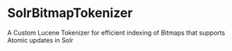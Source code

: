 # SolrBitmapTokenizer
A Custom Lucene Tokenizer for efficient indexing of Bitmaps that supports Atomic updates in Solr
